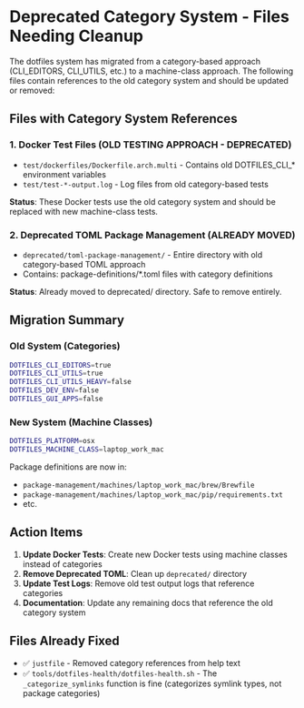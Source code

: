 # Deprecated Category System - Files Needing Cleanup

The dotfiles system has migrated from a category-based approach (CLI_EDITORS, CLI_UTILS, etc.) to a machine-class approach. The following files contain references to the old category system and should be updated or removed:

## Files with Category System References

### 1. Docker Test Files (OLD TESTING APPROACH - DEPRECATED)
- `test/dockerfiles/Dockerfile.arch.multi` - Contains old DOTFILES_CLI_* environment variables
- `test/test-*-output.log` - Log files from old category-based tests

**Status**: These Docker tests use the old category system and should be replaced with new machine-class tests.

### 2. Deprecated TOML Package Management (ALREADY MOVED)
- `deprecated/toml-package-management/` - Entire directory with old category-based TOML approach
- Contains: package-definitions/*.toml files with category definitions

**Status**: Already moved to deprecated/ directory. Safe to remove entirely.

## Migration Summary

### Old System (Categories)
```bash
DOTFILES_CLI_EDITORS=true
DOTFILES_CLI_UTILS=true
DOTFILES_CLI_UTILS_HEAVY=false
DOTFILES_DEV_ENV=false
DOTFILES_GUI_APPS=false
```

### New System (Machine Classes)
```bash
DOTFILES_PLATFORM=osx
DOTFILES_MACHINE_CLASS=laptop_work_mac
```

Package definitions are now in:
- `package-management/machines/laptop_work_mac/brew/Brewfile`
- `package-management/machines/laptop_work_mac/pip/requirements.txt`
- etc.

## Action Items

1. **Update Docker Tests**: Create new Docker tests using machine classes instead of categories
2. **Remove Deprecated TOML**: Clean up `deprecated/` directory
3. **Update Test Logs**: Remove old test output logs that reference categories
4. **Documentation**: Update any remaining docs that reference the old category system

## Files Already Fixed

- ✅ `justfile` - Removed category references from help text
- ✅ `tools/dotfiles-health/dotfiles-health.sh` - The `_categorize_symlinks` function is fine (categorizes symlink types, not package categories)